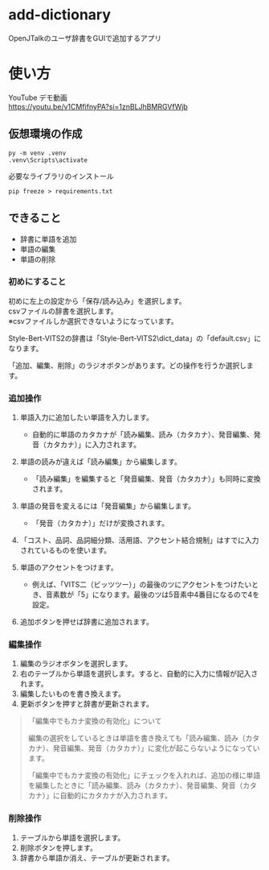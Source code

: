 # add-dictionary
OpenJTalkのユーザ辞書をGUIで追加するアプリ


# 使い方

YouTube デモ動画\
https://youtu.be/v1CMfifnyPA?si=1znBLJhBMRGVfWjb

## 仮想環境の作成

```
py -m venv .venv
.venv\Scripts\activate
```

必要なライブラリのインストール
```
pip freeze > requirements.txt
```

## できること

- 辞書に単語を追加
- 単語の編集
- 単語の削除

### 初めにすること

初めに左上の設定から「保存/読み込み」を選択します。\
csvファイルの辞書を選択します。\
※csvファイルしか選択できないようになっています。

Style-Bert-VITS2の辞書は「Style-Bert-VITS2\dict_data」の「default.csv」になります。


「追加、編集、削除」のラジオボタンがあります。どの操作を行うか選択します。

### 追加操作

1. 単語入力に追加したい単語を入力します。
    - 自動的に単語のカタカナが「読み編集、読み（カタカナ）、発音編集、発音（カタカナ）」に入力されます。

1. 単語の読みが違えば「読み編集」から編集します。
    - 「読み編集」を編集すると「発音編集、発音（カタカナ）」も同時に変換されます。

1. 単語の発音を変えるには「発音編集」から編集します。
    - 「発音（カタカナ）」だけが変換されます。

1. 「コスト、品詞、品詞細分類、活用語、アクセント結合規制」はすでに入力されているものを使います。

1. 単語のアクセントをつけます。
    - 例えば、「VITS二（ビッツツー）」の最後のツにアクセントをつけたいとき、音素数が「5」になります。最後のツは5音素中4番目になるので4を設定。

1. 追加ボタンを押せば辞書に追加されます。

### 編集操作

1. 編集のラジオボタンを選択します。
1. 右のテーブルから単語を選択します。すると、自動的に入力に情報が記入されます。
1. 編集したいものを書き換えます。
1. 更新ボタンを押すと辞書が更新されます。

>「編集中でもカナ変換の有効化」について
>
>編集の選択をしているときは単語を書き換えても「読み編集、読み（カタカナ）、発音編集、発音（カタカナ）」に変化が起こらないようになっています。
>
>「編集中でもカナ変換の有効化」にチェックを入れれば、追加の様に単語を編集したときに「読み編集、読み（カタカナ）、発音編集、発音（カタカナ）」に自動的にカタカナが入力されます。

### 削除操作

1. テーブルから単語を選択します。
1. 削除ボタンを押します。
1. 辞書から単語か消え、テーブルが更新されます。